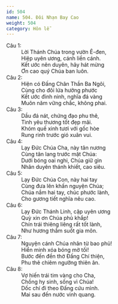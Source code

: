 ```yaml
---
id: 504
name: 504. Đôi Nhạn Bay Cao
weight: 504
category: Hôn lễ
---
```

<dl><dt>Câu 1:</dt><dd data-verse="1">Lời Thánh Chúa trong vườn Ê-đen, <br/>Hiệp uyên ương, cánh liền cánh. <br/>Kết ước nên duyên, hãy hát mừng <br/>Ơn cao quý Chúa ban luôn. </dd><dt>Câu 2:</dt><dd data-verse="2"> Hiện có Đấng Chân Thần Ba Ngôi, <br/>Cùng cho đôi lứa hưởng phước <br/>Kết ước đinh ninh, nghĩa đá vàng <br/>Muôn năm vững chắc, không phai. </dd><dt>Câu 3:</dt><dd data-verse="3">Dầu đá nát, chứng đạo phu thê, <br/>Tình yêu thương tốt đẹp mãi. <br/>Khóm quế xinh tươi với gốc hòe <br/>Rung rinh trước gió xuân vui. </dd><dt>Câu 4:</dt><dd data-verse="4"> Lạy Đức Chúa Cha, này tân nương <br/>Cùng tân lang trước mặt Chúa: <br/>Dưới bóng oai nghi, Chúa giữ gìn <br/>Nhân duyên thánh khiết, cao siêu. </dd><dt>Câu 5:</dt><dd data-verse="5">Lạy Đức Chúa Con, này hai tay <br/>Cùng đưa lên khấn nguyện Chúa; <br/>Chúa nắm hai tay, chúc phước lành, <br/>Cho gương tiết nghĩa nêu cao. </dd><dt>Câu 6:</dt><dd data-verse="6">Lạy Đức Thánh Linh, cặp uyên ương <br/>Quỳ xin ơn Chúa phủ khắp! <br/>Chín trái thiêng liêng rất tốt lành, <br/>Như hương thắm suốt gia môn. </dd><dt>Câu 7:</dt><dd data-verse="7">Nguyện cánh Chúa nhân từ bao phủ! <br/>Hiển minh xóa bóng mờ tối! <br/>Bước đến đền thờ Đấng Chí thiện, <br/>Phu thê chiêm ngưỡng thiên ân. </dd><dt>Câu 8:</dt><dd data-verse="8">Vợ hiến trái tim vàng cho Cha, <br/>Chồng hy sinh, sống vì Chúa! <br/>Dốc chí đi theo Đấng cứu mình. <br/>Mai sau đến nước vinh quang. </dd></dl>
